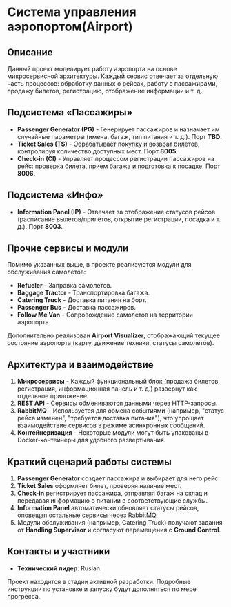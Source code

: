 # Система управления аэропортом(Airport)

## Описание
Данный проект моделирует работу аэропорта на основе микросервисной архитектуры. Каждый сервис отвечает за отдельную часть процессов: обработку данных о рейсах, работу с пассажирами, продажу билетов, регистрацию, отображение информации и т. д.

## Подсистема «Пассажиры»
- **Passenger Generator (PG)** - Генерирует пассажиров и назначает им случайные параметры (имена, багаж, тип питания и т. д.). Порт **TBD**.
- **Ticket Sales (TS)** - Обрабатывает покупку и возврат билетов, контролируя количество доступных мест. Порт **8005**.
- **Check-in (CI)** - Управляет процессом регистрации пассажиров на рейс: проверка билета, прием багажа и подготовка к посадке. Порт **8006**.

## Подсистема «Инфо»
- **Information Panel (IP)** - Отвечает за отображение статусов рейсов (расписание вылетов/прилетов, открытие регистрации, посадка и т. д.). Порт **8003**.

## Прочие сервисы и модули
Помимо указанных выше, в проекте реализуются модули для обслуживания самолетов:
- **Refueler** - Заправка самолетов.
- **Baggage Tractor** - Транспортировка багажа.
- **Catering Truck** - Доставка питания на борт.
- **Passenger Bus** - Доставка пассажиров.
- **Follow Me Van** - Сопровождение самолетов на территории аэропорта.

Дополнительно реализован **Airport Visualizer**, отображающий текущее состояние аэропорта (карту, движение техники, статусы самолетов).

## Архитектура и взаимодействие
1. **Микросервисы** - Каждый функциональный блок (продажа билетов, регистрация, информационная панель и т. д.) развернут как отдельное приложение.
2. **REST API** - Сервисы обмениваются данными через HTTP-запросы.
3. **RabbitMQ** - Используется для обмена событиями (например, "статус рейса изменен", "требуется доставка питания"), что упрощает взаимодействие сервисов в режиме асинхронных сообщений.
4. **Контейнеризация** - Некоторые модули могут быть упакованы в Docker-контейнеры для удобного развертывания.

## Краткий сценарий работы системы
1. **Passenger Generator** создает пассажира и выбирает для него рейс.
2. **Ticket Sales** оформляет билет, проверяя наличие мест.
3. **Check-in** регистрирует пассажира, отправляя багаж на склад и передавая информацию о питании в соответствующие службы.
4. **Information Panel** автоматически обновляет статусы рейсов, оповещая остальные сервисы через RabbitMQ.
5. Модули обслуживания (например, Catering Truck) получают задания от **Handling Supervisor** и согласуют перемещения с **Ground Control**.

## Контакты и участники
- **Технический лидер**: Ruslan.

Проект находится в стадии активной разработки. Подробные инструкции по установке и запуску будут дополняться по мере прогресса.
